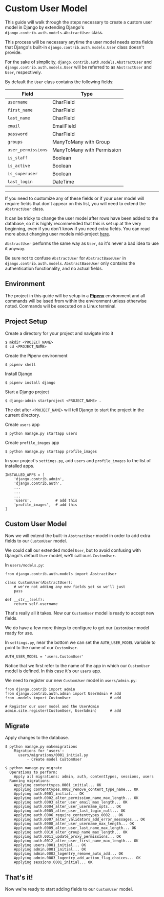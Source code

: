 # Custom User Model

This guide will walk through the steps necessary to create a custom user model in Django by extending Django's `django.contrib.auth.models.AbstractUser` class.

This process will be necessary anytime the user model needs extra fields that Django's built-in `django.contrib.auth.models.User` class doesn't provide.

For the sake of simplicity, `django.contrib.auth.models.AbstractUser` and `django.contrib.auth.models.User` will be referred to as `AbstractUser` and `User`, respectively.

By default the `User` class contains the following fields:

|     Field          |             Type              |
|--------------------|-------------------------------|
|     `username`     |           CharField           |   
|    `first_name`    |           CharField           |
|     `last_name`    |           CharField           |
|      `email`       |           EmailField          |
|     `password`     |           CharField           |    
|      `groups`      |     ManyToMany with Group     |
| `user_permissions` |  ManyToMany with Permission   |    
|     `is_staff`     |            Boolean            |
|    `is_active`     |            Boolean            |
|   `is_superuser`   |            Boolean            |
|    `last_login`    |            DateTime           |
-----------------------------------------------------

If you need to customize any of these fields or if your user model will require fields that don't appear on this list, you will need to extend the `AbstractUser` class.

It can be tricky to change the user model after rows have been added to the database, so it is highly recommended that this is set up at the very beginning, even if you don't know if you need extra fields. You can read more about changing user models mid-project [here](https://docs.djangoproject.com/en/3.0/topics/auth/customizing/#changing-to-a-custom-user-model-mid-project).

`AbstractUser` performs the same way as `User`, so it's never a bad idea to use it anyway.

Be sure not to confuse `AbstractUser` for `AbstractBaseUser` in `django.contrib.auth.models`. `AbstractBaseUser` only contains the authentication functionality, and no actual fields.

## Environment

The project in this guide will be setup in a **[Pipenv](https://pipenv-fork.readthedocs.io/en/latest/)** environment and all commands will be issed from within the environment unless otherwise noted. Commands will be executed on a Linux terminal.

## Project Setup

Create a directory for your project and navigate into it

    $ mkdir <PROJECT_NAME>
    $ cd <PROJECT_NAME>

Create the Pipenv environment

    $ pipenv shell

Install Django

    $ pipenv install django

Start a Django project

    $ django-admin startproject <PROJECT_NAME> .

The dot after `<PROJECT_NAME>` will tell Django to start the project in the current directory.

Create `users` app

    $ python manage.py startapp users

Create `profile_images` app

    $ python manage.py startapp profile_images

In your project's `settings.py`, add `users` and `profile_images` to the list of installed apps.

    INSTALLED_APPS = [
        'django.contrib.admin',
        'django.contrib.auth',
        ...
        ...
        ...
        'users',           # add this
        'profile_images',  # add this
    ]

## Custom User Model

Now we will extend the built-in `AbstractUser` model in order to add extra fields to our `CustomUser` model. 

We could call our extended model `User`, but to avoid confusing with Django's default `User` model, we'll call ours `CustomUser`.

In `users/models.py`:

    from django.contrib.auth.models import AbstractUser

    class CustomUser(AbstractUser):
        # we're not adding any new fields yet so we'll just
        pass
    
    def __str__(self):
        return self.username
        
That's really all it takes. Now our `CustomUser` model is ready to accept new fields.

We do have a few more things to configure to get our `CustomUser` model ready for use.

In `settings.py`, near the bottom we can set the `AUTH_USER_MODEL` variable to point to the name of our `CustomUser`.

    AUTH_USER_MODEL = 'users.CustomUser'

Notice that we first refer to the name of the app in which our `CustomUser` model is defined. In this case it's our `users` app.

We need to register our new `CustomUser` model in `users/admin.py`:

    from django.contrib import admin
    from django.contrib.auth.admin import UserAdmin # add
    from .models import CustomUser                  # add

    # Register our user model and the UserAdmin
    admin.site.register(CustomUser, UserAdmin)      # add

## Migrate

Apply changes to the database.

    $ python manage.py makemigrations
        Migrations for 'users':
          users/migrations/0001_initial.py
              - Create model CustomUser
    
    $ python manage.py migrate
      Operations to perform:
        Apply all migrations: admin, auth, contenttypes, sessions, users
      Running migrations:
        Applying contenttypes.0001_initial... OK
        Applying contenttypes.0002_remove_content_type_name... OK
        Applying auth.0001_initial... OK
        Applying auth.0002_alter_permission_name_max_length... OK
        Applying auth.0003_alter_user_email_max_length... OK
        Applying auth.0004_alter_user_username_opts... OK
        Applying auth.0005_alter_user_last_login_null... OK
        Applying auth.0006_require_contenttypes_0002... OK
        Applying auth.0007_alter_validators_add_error_messages... OK
        Applying auth.0008_alter_user_username_max_length... OK
        Applying auth.0009_alter_user_last_name_max_length... OK
        Applying auth.0010_alter_group_name_max_length... OK
        Applying auth.0011_update_proxy_permissions... OK
        Applying auth.0012_alter_user_first_name_max_length... OK
        Applying users.0001_initial... OK
        Applying admin.0001_initial... OK
        Applying admin.0002_logentry_remove_auto_add... OK
        Applying admin.0003_logentry_add_action_flag_choices... OK
        Applying sessions.0001_initial... OK

## That's it!

Now we're ready to start adding fields to our `CustomUser` model. 
